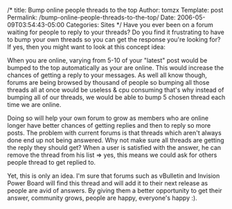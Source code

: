/*
 title: Bump online people threads to the top
 Author: tomzx
 Template: post
 Permalink: /bump-online-people-threads-to-the-top/
 Date: 2006-05-09T03:54:43-05:00
 Categories: Sites
*/
Have you ever been on a forum waiting for people to reply to your threads? Do you find it frustrating to have to bump your own threads so you can get the response you're looking for? If yes, then you might want to look at this concept idea:

When you are online, varying from 5-10 of your "latest" post would be bumped to the top automatically as your are online. This would increase the chances of getting a reply to your messages. As well all know though, forums are being browsed by thousand of people so bumping all those threads all at once would be useless & cpu consuming that's why instead of bumping all of our threads, we would be able to bump 5 chosen thread each time we are online.

Doing so will help your own forum to grow as members who are online longer have better chances of getting replies and then to reply so more posts. The problem with current forums is that threads which aren't always done end up not being answered. Why not make sure all threads are getting the reply they should get? When a user is satisfied with the answer, he can remove the thread from his list => yes, this means we could ask for others people thread to get replied to.

Yet, this is only an idea. I'm sure that forums such as vBulletin and Invision Power Board will find this thread and will add it to their next release as people are avid of answers. By giving them a better opportunity to get their answer, community grows, people are happy, everyone's happy :).
